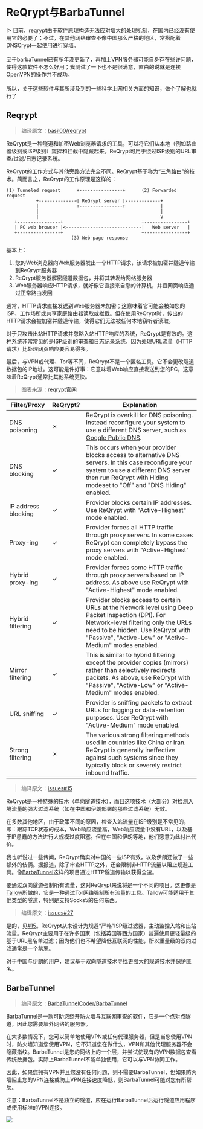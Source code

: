 # ReQrypt与BarbaTunnel

!> 目前，reqrypt由于软件原理构造无法应对墙大的处理机制，在国内已经没有使用它的必要了；不过，在其他网络审查不像中国那么严格的地区，常搭配着DNSCrypt一起使用进行穿墙。<br><br>
至于barbaTunnel已有多年没更新了，再加上VPN服务器可能自身存在些许问题，使得这款软件不怎么好用；我测试了一下也不是很满意，直白的说就是连接OpenVPN的操作并不成功。<br><br>
所以，关于这些软件与其所涉及到的一些科学上网相关方面的知识，做个了解也就行了

## Reqrypt

> 编译原文：[basil00/reqrypt](https://github.com/basil00/reqrypt) 

ReQrypt是一种隧道和加密Web浏览器请求的工具，可以将它们从本地（例如路由器级别或ISP级别）窥探和拦截中隐藏起来。ReQrypt可用于绕过ISP级别的URL审查/过滤/日志记录系统。

ReQrypt的工作方式与其他旁路方法完全不同。ReQrypt基于称为“三角路由”的技术。简而言之，ReQrypt的工作原理是这样的：

```text
(1) Tunneled request      +----------------+      (2) Forwarded request
           +------------->| ReQrypt server |-------------+
           |              +----------------+             |
           |                                             |
           |                                             V
   +----------------+                             +----------------+
   | PC web browser |<----------------------------|   Web server   |
   +----------------+                             +----------------+
                        (3) Web-page response
```

基本上：

1. 您的Web浏览器向Web服务器发出一个HTTP请求，该请求被加密并隧道传输到ReQrypt服务器
2. ReQrypt服务器解密隧道数据包，并将其转发给网络服务器
3. Web服务器响应HTTP请求，就好像它直接来自您的计算机，并且网页响应通过正常路由发回

通常，HTTP请求直接发送到Web服务器未加密；这意味着它可能会被如您的ISP、工作场所或共享家庭路由器读取或拦截。但在使用ReQrypt时，传出的HTTP请求会被加密并隧道传输，使得它们无法被任何本地窃听者读取。

对于只攻击出站HTTP请求并忽略入站HTTP响应的系统，ReQrypt是有效的。这种系统非常常见的是ISP级别的审查和日志记录系统，因为处理URL流量（HTTP请求）比处理网页响应要容易得多。

最后，与VPN或代理、Tor等不同，ReQrypt不是一个匿名工具。它不会更改隧道数据包的IP地址。这可能是件好事：它意味着Web响应直接发送到您的PC，这意味着ReQrypt通常比其他系统更快。

> 图表来源：[reqrypt官网](https://reqrypt.org/reqrypt.html)

| Filter/Proxy | ReQrypt? | Explanation |
| --- | --- | --- |
| DNS poisoning | ✗ | ReQrypt is overkill for DNS poisoning. Instead reconfigure your system to use a different DNS server, such as [Google Public DNS](https://developers.google.com/speed/public-dns/). |
| DNS blocking | ✓ | This occurs when your provider blocks access to alternative DNS servers. In this case reconfigure your system to use a different DNS server then run ReQrypt with Hiding modeset to "Off" and "DNS Hiding" enabled. |
| IP address blocking | ✓ | Provider blocks certain IP addresses. Use ReQrypt with "Active-Highest" mode enabled. |
| Proxy-ing | ✓ | Provider forces all HTTP traffic through proxy servers. In some cases ReQrypt can completely bypass the proxy servers with "Active-Highest" mode enabled. |
| Hybrid proxy-ing | ✓ | Provider forces some HTTP traffic through proxy servers based on IP address. As above use ReQrypt with "Active-Highest" mode enabled. |
| Hybrid filtering | ✓ | Provider blocks access to certain URLs at the Network level using Deep Packet Inspection \(DPI\). For Network-level filtering only the URLs need to be hidden. Use ReQrypt with "Passive", "Active-Low" or "Active-Medium" modes enabled. |
| Mirror filtering | ✓ | This is similar to hybrid filtering except the provider copies \(mirrors\) rather than selectively redirects packets. As above, use ReQrypt with "Passive", "Active-Low" or "Active-Medium" modes enabled. |
| URL sniffing | ✓ | Provider is sniffing packets to extract URLs for logging or data-retention purposes. User ReQrypt with "Active-Medium" mode enabled. |
| Strong filtering | ✗ | The various strong filtering methods used in countries like China or Iran. ReQrypt is generally ineffective against such systems since they typically block or severely restrict inbound traffic. |

> 编译原文：[issues#15](https://github.com/basil00/reqrypt/issues/15#issuecomment-363946075) 

ReQrypt是一种特殊的技术（单向隧道技术），而且这项技术（大部分）对检测入境流量的强大过滤系统（如在中国和伊朗部署的那些过滤系统）无效。

在多数其他地区，由于政策不同的原因，检查入站流量在ISP级别是不常见的，即：跟踪TCP状态的成本，Web响应流量高，Web响应流量中没有URL，以及基于IP愚蠢的方法进行大规模过度阻塞。但在中国和伊朗等地，他们愿意为此付出代价。

我也听说过一些传闻，ReQrypt确实对中国的一些ISP有效，以及伊朗还做了一些额外的伎俩。据报道，除了审查HTTP之外，还会限制非HTTP流量以阻止规避工具。像[BarbaTunnel](https://github.com/BarbaTunnelCoder/BarbaTunnel/)这样的项目通过HTTP隧道传输以获得全速。

要通过双向隧道强制所有流量，这对ReQrypt来说将是一个不同的项目。这更像是[Tallow](https://github.com/basil00/TorWall)所做的，它是一种通过Tor网络强制所有流量的工具。Tallow可能适用于其他类型的隧道，特别是支持Socks5的任何东西。

> 编译原文：[issues#27](https://github.com/basil00/reqrypt/issues/27#issuecomment-394153872)

是的，见[#15](https://github.com/basil00/reqrypt/issues/15)。ReQrypt从未设计为规避“严格”ISP级过滤器，主动监控入站和出站流量。ReQrypt主要用于在许多国家（包括英国等西方国家）普遍使用更轻量级的基于URL黑名单过滤；因为他们也不希望降低互联网的性能，所以重量级的双向过滤通常是一个禁忌。

对于中国与伊朗的用户，建议基于双向隧道技术寻找更强大的规避技术并保护匿名。

## BarbaTunnel

> 编译原文：[BarbaTunnelCoder/BarbaTunnel](https://github.com/BarbaTunnelCoder/BarbaTunnel/) 

BarbaTunnel是一款可助您绕开防火墙与互联网审查的软件，它是一个点对点隧道，因此您需要墙外网络的服务器。

在大多数情况下，您可以简单地使用VPN或任何代理服务器，但是当您使用VPN时，防火墙知道您使用VPN，它不知道您在做什么，VPN和其他代理服务器不会隐藏指纹。BarbaTunnel是您的网络上的一个层，并尝试使现有的VPN数据包查看传统数据包。实际上BarbaTunnel不能单独使用，它可以与VPN协同工作。

因此，如果您拥有VPN并且您没有任何问题，则不需要BarbaTunnel，但如果防火墙阻止您的VPN连接或防止VPN连接速度降低，则BarbaTunnel可能对您有所帮助。

注意：BarbaTunnel不是独立的隧道，应在运行BarbaTunnel后运行隧道应用程序或使用标准的VPN连接。

![](https://raw.githubusercontent.com/loremwalker/fq-book/master/docs/images/home_barbatunneldiagram.png)

